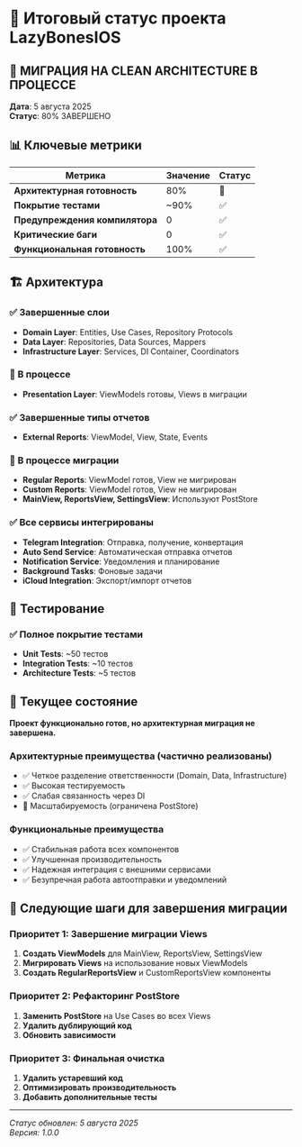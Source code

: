 # 🎯 Итоговый статус проекта LazyBonesIOS

## 🔄 МИГРАЦИЯ НА CLEAN ARCHITECTURE В ПРОЦЕССЕ

**Дата**: 5 августа 2025  
**Статус**: 80% ЗАВЕРШЕНО

## 📊 Ключевые метрики

| Метрика | Значение | Статус |
|---------|----------|--------|
| **Архитектурная готовность** | 80% | 🔄 |
| **Покрытие тестами** | ~90% | ✅ |
| **Предупреждения компилятора** | 0 | ✅ |
| **Критические баги** | 0 | ✅ |
| **Функциональная готовность** | 100% | ✅ |

## 🏗️ Архитектура

### ✅ Завершенные слои
- **Domain Layer**: Entities, Use Cases, Repository Protocols
- **Data Layer**: Repositories, Data Sources, Mappers  
- **Infrastructure Layer**: Services, DI Container, Coordinators

### 🔄 В процессе
- **Presentation Layer**: ViewModels готовы, Views в миграции

### ✅ Завершенные типы отчетов
- **External Reports**: ViewModel, View, State, Events

### 🔄 В процессе миграции
- **Regular Reports**: ViewModel готов, View не мигрирован
- **Custom Reports**: ViewModel готов, View не мигрирован
- **MainView, ReportsView, SettingsView**: Используют PostStore

### ✅ Все сервисы интегрированы
- **Telegram Integration**: Отправка, получение, конвертация
- **Auto Send Service**: Автоматическая отправка отчетов
- **Notification Service**: Уведомления и планирование
- **Background Tasks**: Фоновые задачи
- **iCloud Integration**: Экспорт/импорт отчетов

## 🧪 Тестирование

### ✅ Полное покрытие тестами
- **Unit Tests**: ~50 тестов
- **Integration Tests**: ~10 тестов
- **Architecture Tests**: ~5 тестов

## 🎯 Текущее состояние

**Проект функционально готов, но архитектурная миграция не завершена.**

### Архитектурные преимущества (частично реализованы)
- ✅ Четкое разделение ответственности (Domain, Data, Infrastructure)
- ✅ Высокая тестируемость
- ✅ Слабая связанность через DI
- 🔄 Масштабируемость (ограничена PostStore)

### Функциональные преимущества
- ✅ Стабильная работа всех компонентов
- ✅ Улучшенная производительность
- ✅ Надежная интеграция с внешними сервисами
- ✅ Безупречная работа автоотправки и уведомлений

## 🔄 Следующие шаги для завершения миграции

### Приоритет 1: Завершение миграции Views
1. **Создать ViewModels** для MainView, ReportsView, SettingsView
2. **Мигрировать Views** на использование новых ViewModels
3. **Создать RegularReportsView** и CustomReportsView компоненты

### Приоритет 2: Рефакторинг PostStore
1. **Заменить PostStore** на Use Cases во всех Views
2. **Удалить дублирующий код**
3. **Обновить зависимости**

### Приоритет 3: Финальная очистка
1. **Удалить устаревший код**
2. **Оптимизировать производительность**
3. **Добавить дополнительные тесты**

---

*Статус обновлен: 5 августа 2025*  
*Версия: 1.0.0* 